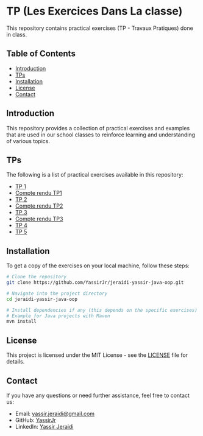 # TP (Les Exercices Dans La classe)

This repository contains practical exercises (TP - Travaux Pratiques) done in class.

## Table of Contents

- [Introduction](#introduction)
- [TPs](#tps)
- [Installation](#installation)
- [License](#license)
- [Contact](#contact)

## Introduction

This repository provides a collection of practical exercises and examples that are used in our school classes to reinforce learning and understanding of various topics.

## TPs

The following is a list of practical exercises available in this repository:

- [TP 1](tp1/readme.md)
- [Compte rendu TP1](tp1/compte-rendu.pdf)
- [TP 2](tp2/readme.md)
- [Compte rendu TP2](tp2/compte-rendu.pdf)
- [TP 3](tp3/readme.md)
- [Compte rendu TP3](tp3/compte-rendu.pdf)
- [TP 4](tp4/readme.md)
- [TP 5](tp5/readme.md)

## Installation

To get a copy of the exercises on your local machine, follow these steps:

```bash
# Clone the repository
git clone https://github.com/YassirJr/jeraidi-yassir-java-oop.git

# Navigate into the project directory
cd jeraidi-yassir-java-oop

# Install dependencies if any (this depends on the specific exercises)
# Example for Java projects with Maven
mvn install
```

## License

This project is licensed under the MIT License - see the [LICENSE](LICENSE) file for details.

## Contact

If you have any questions or need further assistance, feel free to contact us:

- Email: [yassir.jeraidi@gmail.com](mailto:yassir.jeraidi@gmail.com)
- GitHub: [YassirJr](https://github.com/YassirJr)
- LinkedIn: [Yassir Jeraidi](https://www.linkedin.com/in/yassir-jeraidi/)
